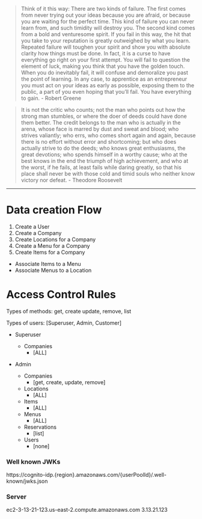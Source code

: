 >Think of it this way: There are two kinds of failure. The first comes from never trying out your ideas because you are afraid, or because you are waiting for the perfect time. This kind of failure you can never learn from, and such timidity will destroy you. The second kind comes from a bold and venturesome spirit. If you fail in this way, the hit that you take to your reputation is greatly outweighed by what you learn. Repeated failure will toughen your spirit and show you with absolute clarity how things must be done. In fact, it is a curse to have everything go right on your first attempt. You will fail to question the element of luck, making you think that you have the golden touch. When you do inevitably fail, it will confuse and demoralize you past the point of learning. In any case, to apprentice as an entrepreneur you must act on your ideas as early as possible, exposing them to the public, a part of you even hoping that you’ll fail. You have everything to gain. - Robert Greene

>It is not the critic who counts; not the man who points out how the strong man stumbles, or where the doer of deeds could have done them better. The credit belongs to the man who is actually in the arena, whose face is marred by dust and sweat and blood; who strives valiantly; who errs, who comes short again and again, because there is no effort without error and shortcoming; but who does actually strive to do the deeds; who knows great enthusiasms, the great devotions; who spends himself in a worthy cause; who at the best knows in the end the triumph of high achievement, and who at the worst, if he fails, at least fails while daring greatly, so that his place shall never be with those cold and timid souls who neither know victory nor defeat. - Theodore Roosevelt

---
# Data creation Flow

1. Create a User
2. Create a Company
3. Create Locations for a Company
4. Create a Menu for a Company
5. Create Items for a Company

- Associate Items to a Menu
- Associate Menus to a Location

# Access Control Rules

Types of methods: get, create update, remove, list

Types of users: [Superuser, Admin, Customer]

- Superuser
  - Companies
    - [ALL]

- Admin 
  - Companies
    - [get, create, update, remove]
  - Locations
    - [ALL]
  - Items
    - [ALL]
  - Menus
    - [ALL]
  - Reservations
    - [list]
  - Users
    - [none]

### Well known JWKs
https://cognito-idp.{region}.amazonaws.com/{userPoolId}/.well-known/jwks.json

### Server
ec2-3-13-21-123.us-east-2.compute.amazonaws.com
3.13.21.123